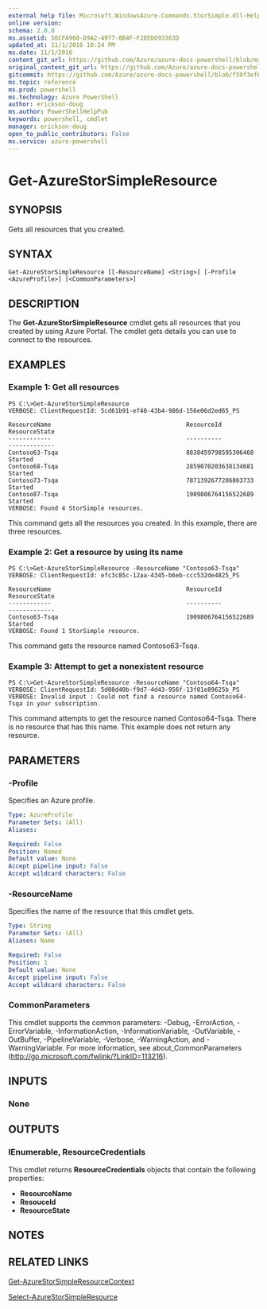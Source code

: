 ```yaml
---
external help file: Microsoft.WindowsAzure.Commands.StorSimple.dll-Help.xml
online version: 
schema: 2.0.0
ms.assetid: 56CFA960-D9A2-4977-8B4F-F28ED693363D
updated_at: 11/1/2016 10:24 PM
ms.date: 11/1/2016
content_git_url: https://github.com/Azure/azure-docs-powershell/blob/master/azureps-cmdlets-docs/ServiceManagement/Azure.StorSimple/v0.9.8/Get-AzureStorSimpleResource.md
original_content_git_url: https://github.com/Azure/azure-docs-powershell/blob/master/azureps-cmdlets-docs/ServiceManagement/Azure.StorSimple/v0.9.8/Get-AzureStorSimpleResource.md
gitcommit: https://github.com/Azure/azure-docs-powershell/blob/f59f3ef60bc592383812213e69fd77ba950759ed/azureps-cmdlets-docs/ServiceManagement/Azure.StorSimple/v0.9.8/Get-AzureStorSimpleResource.md
ms.topic: reference
ms.prod: powershell
ms.technology: Azure PowerShell
author: erickson-doug
ms.author: PowerShellHelpPub
keywords: powershell, cmdlet
manager: erickson-doug
open_to_public_contributors: False
ms.service: azure-powershell
---
```


# Get-AzureStorSimpleResource

## SYNOPSIS
Gets all resources that you created.

## SYNTAX

```
Get-AzureStorSimpleResource [[-ResourceName] <String>] [-Profile <AzureProfile>] [<CommonParameters>]
```

## DESCRIPTION
The **Get-AzureStorSimpleResource** cmdlet gets all resources that you created by using Azure Portal.
The cmdlet gets details you can use to connect to the resources.

## EXAMPLES

### Example 1: Get all resources
```
PS C:\>Get-AzureStorSimpleResource
VERBOSE: ClientRequestId: 5cd61b91-ef40-43b4-986d-156e06d2ed65_PS

ResourceName                                      ResourceId           ResourceState
------------                                      ----------           -------------
Contoso63-Tsqa                                    8838459798595306468  Started
Contoso68-Tsqa                                    2859070203638134681  Started
Contoso73-Tsqa                                    7871392677286863733  Started
Contoso87-Tsqa                                    1909806764156522689  Started
VERBOSE: Found 4 StorSimple resources.
```

This command gets all the resources you created.
In this example, there are three resources.

### Example 2: Get a resource by using its name
```
PS C:\>Get-AzureStorSimpleResource -ResourceName "Contoso63-Tsqa"
VERBOSE: ClientRequestId: efc3c85c-12aa-4345-b6eb-ccc532de4825_PS

ResourceName                                      ResourceId           ResourceState
------------                                      ----------           -------------
Contoso63-Tsqa                                    1909806764156522689  Started
VERBOSE: Found 1 StorSimple resource.
```

This command gets the resource named Contoso63-Tsqa.

### Example 3: Attempt to get a nonexistent resource
```
PS C:\>Get-AzureStorSimpleResource -ResourceName "Contoso64-Tsqa"
VERBOSE: ClientRequestId: 5d08d40b-f9d7-4d43-956f-13f01e89625b_PS
VERBOSE: Invalid input : Could not find a resource named Contoso64-Tsqa in your subscription.
```

This command attempts to get the resource named Contoso64-Tsqa.
There is no resource that has this name.
This example does not return any resource.

## PARAMETERS

### -Profile
Specifies an Azure profile.

```yaml
Type: AzureProfile
Parameter Sets: (All)
Aliases: 

Required: False
Position: Named
Default value: None
Accept pipeline input: False
Accept wildcard characters: False
```

### -ResourceName
Specifies the name of the resource that this cmdlet gets.

```yaml
Type: String
Parameter Sets: (All)
Aliases: Name

Required: False
Position: 1
Default value: None
Accept pipeline input: False
Accept wildcard characters: False
```

### CommonParameters
This cmdlet supports the common parameters: -Debug, -ErrorAction, -ErrorVariable, -InformationAction, -InformationVariable, -OutVariable, -OutBuffer, -PipelineVariable, -Verbose, -WarningAction, and -WarningVariable. For more information, see about_CommonParameters (http://go.microsoft.com/fwlink/?LinkID=113216).

## INPUTS

### None

## OUTPUTS

### IEnumerable<ResourceCredentials>, ResourceCredentials
This cmdlet returns **ResourceCredentials** objects that contain the following properties: 

- **ResourceName**
- **ResouceId**
- **ResourceState**

## NOTES

## RELATED LINKS

[Get-AzureStorSimpleResourceContext](xref:ServiceManagement/Azure.StorSimple/v0.9.8/Get-AzureStorSimpleResourceContext.md)

[Select-AzureStorSimpleResource](xref:ServiceManagement/Azure.StorSimple/v0.9.8/Select-AzureStorSimpleResource.md)


